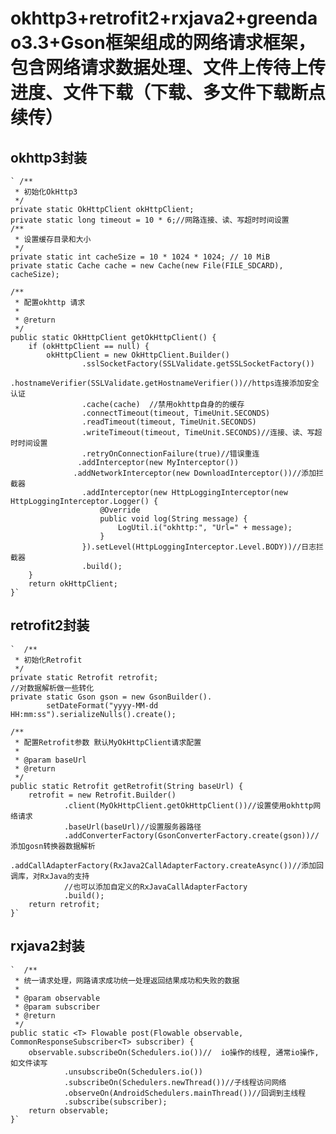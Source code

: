 # okhttp3+retrofit2+rxjava2+greendao3.3+Gson框架组成的网络请求框架，包含网络请求数据处理、文件上传待上传进度、文件下载（下载、多文件下载断点续传） #

## okhttp3封装 ##
    ` /**
     * 初始化OkHttp3
     */
    private static OkHttpClient okHttpClient;
    private static long timeout = 10 * 6;//网路连接、读、写超时时间设置
    /**
     * 设置缓存目录和大小
     */
    private static int cacheSize = 10 * 1024 * 1024; // 10 MiB
    private static Cache cache = new Cache(new File(FILE_SDCARD), cacheSize);

    /**
     * 配置okhttp 请求
     *
     * @return
     */
    public static OkHttpClient getOkHttpClient() {
        if (okHttpClient == null) {
            okHttpClient = new OkHttpClient.Builder()
                    .sslSocketFactory(SSLValidate.getSSLSocketFactory())
                    .hostnameVerifier(SSLValidate.getHostnameVerifier())//https连接添加安全认证
                    .cache(cache)  //禁用okhttp自身的的缓存
                    .connectTimeout(timeout, TimeUnit.SECONDS)
                    .readTimeout(timeout, TimeUnit.SECONDS)
                    .writeTimeout(timeout, TimeUnit.SECONDS)//连接、读、写超时时间设置
                    .retryOnConnectionFailure(true)//错误重连
                   .addInterceptor(new MyInterceptor())
                  .addNetworkInterceptor(new DownloadInterceptor())//添加拦截器
                    .addInterceptor(new HttpLoggingInterceptor(new HttpLoggingInterceptor.Logger() {
                        @Override
                        public void log(String message) {
                            LogUtil.i("okhttp:", "Url=" + message);
                        }
                    }).setLevel(HttpLoggingInterceptor.Level.BODY))//日志拦截器
                    .build();
        }
        return okHttpClient;
    }`
    
## retrofit2封装 ##
    `  /**
     * 初始化Retrofit
     */
    private static Retrofit retrofit;
    //对数据解析做一些转化
    private static Gson gson = new GsonBuilder().
            setDateFormat("yyyy-MM-dd HH:mm:ss").serializeNulls().create();

    /**
     * 配置Retrofit参数 默认MyOkHttpClient请求配置
     *
     * @param baseUrl
     * @return
     */
    public static Retrofit getRetrofit(String baseUrl) {
        retrofit = new Retrofit.Builder()
                .client(MyOkHttpClient.getOkHttpClient())//设置使用okhttp网络请求
                .baseUrl(baseUrl)//设置服务器路径
                .addConverterFactory(GsonConverterFactory.create(gson))//添加gosn转换器数据解析
                .addCallAdapterFactory(RxJava2CallAdapterFactory.createAsync())//添加回调库，对RxJava的支持
                //也可以添加自定义的RxJavaCallAdapterFactory
                .build();
        return retrofit;
    }`
## rxjava2封装 ##
    `  /**
     * 统一请求处理，网路请求成功统一处理返回结果成功和失败的数据
     *
     * @param observable
     * @param subscriber
     * @return
     */
    public static <T> Flowable post(Flowable observable, CommonResponseSubscriber<T> subscriber) {
        observable.subscribeOn(Schedulers.io())//  io操作的线程, 通常io操作,如文件读写
                .unsubscribeOn(Schedulers.io())
                .subscribeOn(Schedulers.newThread())//子线程访问网络
                .observeOn(AndroidSchedulers.mainThread())//回调到主线程
                .subscribe(subscriber);
        return observable;
    }`